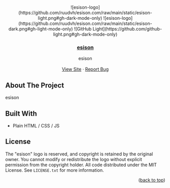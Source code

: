 <div id="top"></div>

<br />
<div align="center">
  ![esison-logo](https://github.com/ruudvh/esison.com/raw/main/static/esison-light.png#gh-dark-mode-only)
  ![esison-logo](https://github.com/ruudvh/esison.com/raw/main/static/esison-dark.png#gh-light-mode-only)
  ![GitHub Light](https://github.com/github-light.png#gh-dark-mode-only)
 
  <h3 align="center">
    <a href="https://github.com/ruudvh/esison.com/">esison</a>
  </h3>

  <p align="center">
    esison
    <br />
    <br />
    <a href="https://www.esison.com">View Site</a>
    ·
    <a href="https://github.com/ruudvh/esison.com/issues">Report Bug</a>
  </p>
</div>


## About The Project
esison

## Built With
* Plain HTML / CSS / JS

## License
The "esison" logo is reserved, and copyright is retained by the original owner. You cannot modify or redistribute the logo without explicit permission from the copyright holder. All code distributed under the MIT License. See `LICENSE.txt` for more information.

<p align="right">(<a href="#top">back to top</a>)</p>
